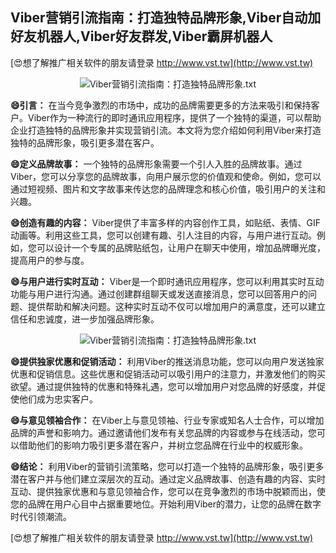 ## **Viber营销引流指南：打造独特品牌形象,Viber自动加好友机器人,Viber好友群发,Viber霸屏机器人**

[😍想了解推广相关软件的朋友请登录 http://www.vst.tw](http://www.vst.tw)

 <center><img src="https://vst.tw/MP4/tuiguang/png/2.png" alt="Viber营销引流指南：打造独特品牌形象.txt"></center>

**😄引言：**
在当今竞争激烈的市场中，成功的品牌需要更多的方法来吸引和保持客户。Viber作为一种流行的即时通讯应用程序，提供了一个独特的渠道，可以帮助企业打造独特的品牌形象并实现营销引流。本文将为您介绍如何利用Viber来打造独特的品牌形象，吸引更多潜在客户。

**😄定义品牌故事：**
一个独特的品牌形象需要一个引人入胜的品牌故事。通过Viber，您可以分享您的品牌故事，向用户展示您的价值观和使命。例如，您可以通过短视频、图片和文字故事来传达您的品牌理念和核心价值，吸引用户的关注和兴趣。

**😄创造有趣的内容：**
Viber提供了丰富多样的内容创作工具，如贴纸、表情、GIF动画等。利用这些工具，您可以创建有趣、引人注目的内容，与用户进行互动。例如，您可以设计一个专属的品牌贴纸包，让用户在聊天中使用，增加品牌曝光度，提高用户的参与度。

**😄与用户进行实时互动：**
Viber是一个即时通讯应用程序，您可以利用其实时互动功能与用户进行沟通。通过创建群组聊天或发送直接消息，您可以回答用户的问题、提供帮助和解决问题。这种实时互动不仅可以增加用户的满意度，还可以建立信任和忠诚度，进一步加强品牌形象。

 <center><img src="https://vst.tw/MP4/tuiguang/png/8.png" alt="Viber营销引流指南：打造独特品牌形象.txt"></center>

**😄提供独家优惠和促销活动：**
利用Viber的推送消息功能，您可以向用户发送独家优惠和促销信息。这些优惠和促销活动可以吸引用户的注意力，并激发他们的购买欲望。通过提供独特的优惠和特殊礼遇，您可以增加用户对您品牌的好感度，并促使他们成为忠实客户。

**😄与意见领袖合作：**
在Viber上与意见领袖、行业专家或知名人士合作，可以增加品牌的声誉和影响力。通过邀请他们发布有关您品牌的内容或参与在线活动，您可以借助他们的影响力吸引更多潜在客户，并树立您品牌在行业中的权威形象。

**😄结论：**
利用Viber的营销引流策略，您可以打造一个独特的品牌形象，吸引更多潜在客户并与他们建立深层次的互动。通过定义品牌故事、创造有趣的内容、实时互动、提供独家优惠和与意见领袖合作，您可以在竞争激烈的市场中脱颖而出，使您的品牌在用户心目中占据重要地位。开始利用Viber的潜力，让您的品牌在数字时代引领潮流。

[😍想了解推广相关软件的朋友请登录 http://www.vst.tw](http://www.vst.tw)



